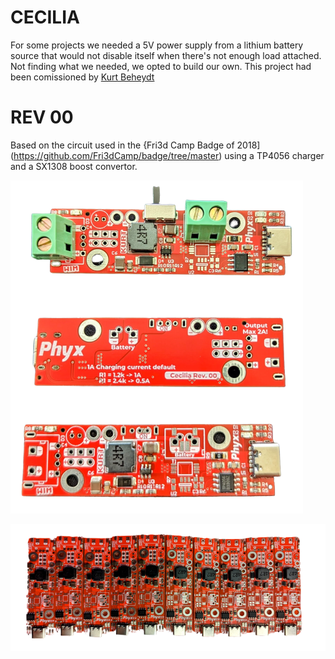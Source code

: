 # CECILIA
For some projects we needed a 5V power supply from a lithium battery source that would not disable itself when there's not enough load attached. Not finding what we needed, we opted to build our own.
This project had been comissioned by [Kurt Beheydt](https://github.com/kurtbeheydt)

# REV 00

Based on the circuit used in the {Fri3d Camp Badge of 2018](https://github.com/Fri3dCamp/badge/tree/master) using a TP4056 charger and a SX1308 boost convertor.

![PCBs assembled](media/CECILA_00_TOP-BOT.png)

![first batch arrived](media/CECILIA_00_x10.png)